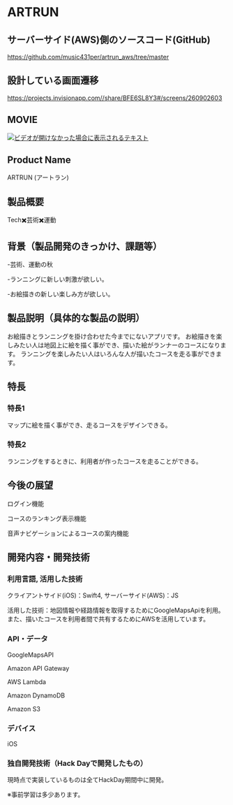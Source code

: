 # ARTRUN

## サーバーサイド(AWS)側のソースコード(GitHub)

https://github.com/music431per/artrun_aws/tree/master

## 設計している画面遷移

https://projects.invisionapp.com//share/BFE6SL8Y3#/screens/260902603

## MOVIE

[![ビデオが開けなかった場合に表示されるテキスト](http://img.youtube.com/vi/F4gVfn4PkBY/0.jpg)](http://www.youtube.com/watch?v=F4gVfn4PkBY)

## Product Name

ARTRUN (アートラン)

## 製品概要

Tech✖️芸術✖️運動

## 背景（製品開発のきっかけ、課題等）

-芸術、運動の秋

-ランニングに新しい刺激が欲しい。

-お絵描きの新しい楽しみ方が欲しい。

## 製品説明（具体的な製品の説明）

お絵描きとランニングを掛け合わせた今までにないアプリです。 お絵描きを楽しみたい人は地図上に絵を描く事ができ、描いた絵がランナーのコースになります。 ランニングを楽しみたい人はいろんな人が描いたコースを走る事ができます。

## 特長

### 特長1

マップに絵を描く事ができ、走るコースをデザインできる。

### 特長2

ランニングをするときに、利用者が作ったコースを走ることができる。

## 今後の展望

ログイン機能

コースのランキング表示機能

音声ナビゲーションによるコースの案内機能

## 開発内容・開発技術

### 利用言語, 活用した技術

クライアントサイド(iOS)：Swift4, サーバーサイド(AWS)：JS

活用した技術：地図情報や経路情報を取得するためにGoogleMapsApiを利用。また、描いたコースを利用者間で共有するためにAWSを活用しています。

### API・データ

GoogleMapsAPI

Amazon API Gateway 

AWS Lambda 

Amazon DynamoDB 

Amazon S3

### デバイス

iOS

### 独自開発技術（Hack Dayで開発したもの）

現時点で実装しているものは全てHackDay期間中に開発。

※事前学習は多少あります。